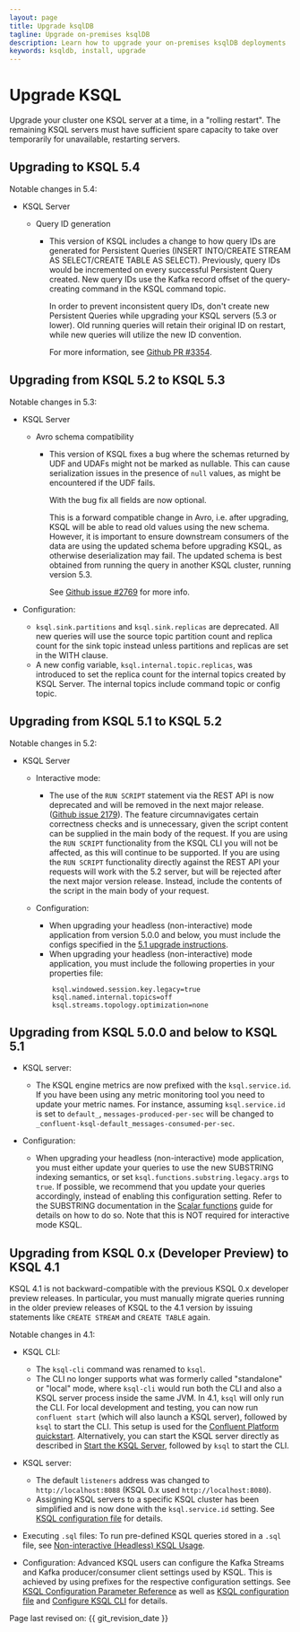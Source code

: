 ```yaml
---
layout: page
title: Upgrade ksqlDB
tagline: Upgrade on-premises ksqlDB 
description: Learn how to upgrade your on-premises ksqlDB deployments
keywords: ksqldb, install, upgrade
---
```


Upgrade KSQL
============

Upgrade your cluster one KSQL server at a time, in a "rolling restart".
The remaining KSQL servers must have sufficient spare capacity to take over
temporarily for unavailable, restarting servers.

Upgrading to KSQL 5.4
---------------------

Notable changes in 5.4:

- KSQL Server

    - Query ID generation

        - This version of KSQL includes a change to how query IDs are generated
          for Persistent Queries (INSERT INTO/CREATE STREAM AS SELECT/CREATE
          TABLE AS SELECT). Previously, query IDs would be incremented on every
          successful Persistent Query created. New query IDs use the Kafka
          record offset of the query-creating command in the KSQL command topic.

          In order to prevent inconsistent query IDs, don't create new
          Persistent Queries while upgrading your KSQL servers (5.3 or lower).
          Old running queries will retain their original ID on restart, while
          new queries will utilize the new ID convention.

          For more information, see
          [Github PR #3354](https://github.com/confluentinc/ksql/pull/3354).

Upgrading from KSQL 5.2 to KSQL 5.3
-----------------------------------

Notable changes in 5.3:

-   KSQL Server
  
    -   Avro schema compatibility

           -   This version of KSQL fixes a bug where the schemas
               returned by UDF and UDAFs might not be marked as
               nullable. This can cause serialization issues in the
               presence of `null` values, as might be encountered if
               the UDF fails.
           
               With the bug fix all fields are now optional.
           
               This is a forward compatible change in Avro, i.e. after
               upgrading, KSQL will be able to read old values using
               the new schema. However, it is important to ensure
               downstream consumers of the data are using the updated
               schema before upgrading KSQL, as otherwise
               deserialization may fail. The updated schema is best
               obtained from running the query in another KSQL cluster,
               running version 5.3.
           
               See [Github issue
               #2769](https://github.com/confluentinc/ksql/pull/2769)
               for more info.
       
-   Configuration:

    -   `ksql.sink.partitions` and `ksql.sink.replicas` are
        deprecated. All new queries will use the source topic
        partition count and replica count for the sink topic instead
        unless partitions and replicas are set in the WITH clause.
    -   A new config variable, `ksql.internal.topic.replicas`, was
        introduced to set the replica count for the internal topics
        created by KSQL Server. The internal topics include command
        topic or config topic.

Upgrading from KSQL 5.1 to KSQL 5.2
-----------------------------------

Notable changes in 5.2:

-   KSQL Server
    -   Interactive mode:

         -   The use of the `RUN SCRIPT` statement via the REST API
             is now deprecated and will be removed in the next major
             release. ([Github issue
             2179](https://github.com/confluentinc/ksql/issues/2179)).
             The feature circumnavigates certain correctness checks
             and is unnecessary, given the script content can be
             supplied in the main body of the request. If you are
             using the `RUN SCRIPT` functionality from the KSQL CLI
             you will not be affected, as this will continue to be
             supported. If you are using the `RUN SCRIPT`
             functionality directly against the REST API your
             requests will work with the 5.2 server, but will be
             rejected after the next major version release. Instead,
             include the contents of the script in the main body of
             your request.
    
    -   Configuration:

         -   When upgrading your headless (non-interactive) mode
             application from version 5.0.0 and below, you must include the
             configs specified in the
             [5.1 upgrade instructions](#upgrading-from-ksql-5-0-0-and-below-to-ksql-5-1).
         -   When upgrading your headless (non-interactive) mode
             application, you must include the following properties in your
             properties file:

        ```
            ksql.windowed.session.key.legacy=true
            ksql.named.internal.topics=off
            ksql.streams.topology.optimization=none
        ```

Upgrading from KSQL 5.0.0 and below to KSQL 5.1
-----------------------------------------------

-   KSQL server:
  
    -   The KSQL engine metrics are now prefixed with the
        `ksql.service.id`. If you have been using any metric
        monitoring tool you need to update your metric names. For
        instance, assuming `ksql.service.id` is set to `default_`,
        `messages-produced-per-sec` will be changed to
        `_confluent-ksql-default_messages-consumed-per-sec`.

-   Configuration:
  
     -   When upgrading your headless (non-interactive) mode
         application, you must either update your queries to use the
         new SUBSTRING indexing semantics, or set
         `ksql.functions.substring.legacy.args` to `true`. If possible,
         we recommend that you update your queries accordingly, instead
         of enabling this configuration setting. Refer to the SUBSTRING
         documentation in the [Scalar functions](../developer-guide/ksqldb-reference/scalar-functions.md)
         guide for details on how to do so. Note that this is NOT
         required for interactive mode KSQL.

Upgrading from KSQL 0.x (Developer Preview) to KSQL 4.1
-------------------------------------------------------

KSQL 4.1 is not backward-compatible with the previous KSQL 0.x developer
preview releases. In particular, you must manually migrate queries
running in the older preview releases of KSQL to the 4.1 version by
issuing statements like `CREATE STREAM` and `CREATE TABLE` again.

Notable changes in 4.1:

-   KSQL CLI:

     -   The `ksql-cli` command was renamed to `ksql`.
     -   The CLI no longer supports what was formerly called
         \"standalone\" or \"local\" mode, where `ksql-cli` would run
         both the CLI and also a KSQL server process inside the same
         JVM. In 4.1, `ksql` will only run the CLI. For local
         development and testing, you can now run `confluent start`
         (which will also launch a KSQL server), followed by `ksql` to
         start the CLI. This setup is used for the [Confluent Platform
         quickstart](https://docs.confluent.io/current/quickstart/index.html).
         Alternatively, you can start the KSQL server directly as
         described in [Start the KSQL Server](installing.md#start-the-ksql-server),
         followed by `ksql` to start the CLI.

-   KSQL server:

    -   The default `listeners` address was changed to
        `http://localhost:8088` (KSQL 0.x used
        `http://localhost:8080`).
    -   Assigning KSQL servers to a specific KSQL cluster has been
        simplified and is now done with the `ksql.service.id` setting.
        See [KSQL configuration file](server-config/config-reference.md) for details.

-   Executing `.sql` files: To run pre-defined KSQL queries stored in a
    `.sql` file, see [Non-interactive (Headless) KSQL Usage](server-config/index.md#non-interactive-headless-ksql-usage).
-   Configuration: Advanced KSQL users can configure the Kafka Streams
    and Kafka producer/consumer client settings used by KSQL. This is
    achieved by using prefixes for the respective configuration
    settings. See [KSQL Configuration Parameter Reference](server-config/config-reference.md) as well as
    [KSQL configuration file](server-config/config-reference.md) and
    [Configure KSQL CLI](cli-config.md#configure-ksql-cli) for details.

Page last revised on: {{ git_revision_date }}
